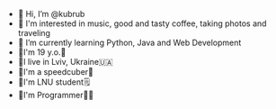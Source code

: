 - 👋 Hi, I’m @kubrub
- 👀 I'm interested in music, good and tasty coffee, taking photos and traveling 
- 🌱 I’m currently learning Python, Java and Web Development 
- 👾I'm 19 y.o.🎉
- 👾I live in Lviv, Ukraine🇺🇦
- 👾I'm a speedcuber🎲
- 👾I'm LNU student🗒
- 👾I'm Programmer👩‍💻
